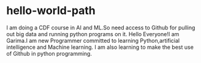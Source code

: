 # hello-world-path
I am doing a CDF course in AI and ML.So need access to Github for pulling out big data and running python programs on it.
Hello Everyone!I am Garima.I am new Programmer committed to learning Python,artificial intelligence and Machine learning.
I am also learning to make the best use of Github in python programming.

